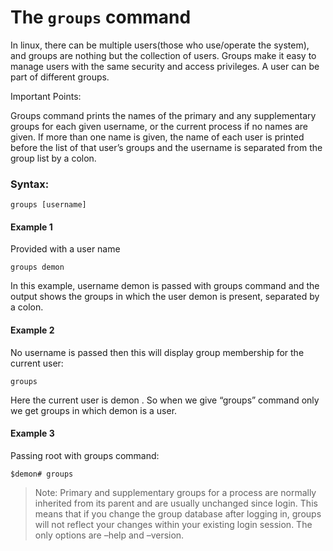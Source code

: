 # The `groups` command

In linux, there can be multiple users(those who use/operate the system), and groups are nothing but the collection of users. Groups make it easy to manage users with the same security and access privileges. A user can be part of different groups.

Important Points:

Groups command prints the names of the primary and any supplementary groups for each given username, or the current process if no names are given.
If more than one name is given, the name of each user is printed before the list of that user’s groups and the username is separated from the group list by a colon.

### Syntax:

```
groups [username]
```

#### Example 1

Provided with a user name

```
groups demon
```

In this example, username demon is passed with groups command and the output shows the groups in which the user demon is present, separated by a colon.

#### Example 2

No username is passed then this will display group membership for the current user:

```
groups
```

Here the current user is demon . So when we give “groups” command only we get groups in which demon is a user.

#### Example 3

Passing root with groups command:

```
$demon# groups
```

> Note: Primary and supplementary groups for a process are normally inherited from its parent and are usually unchanged since login. This means that if you change the group database after logging in, groups will not reflect your changes within your existing login session. The only options are –help and –version.
